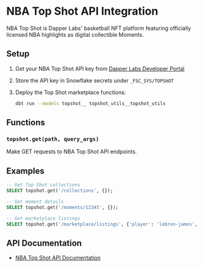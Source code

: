 # NBA Top Shot API Integration

NBA Top Shot is Dapper Labs' basketball NFT platform featuring officially licensed NBA highlights as digital collectible Moments.

## Setup

1. Get your NBA Top Shot API key from [Dapper Labs Developer Portal](https://developers.dapperlabs.com/)

2. Store the API key in Snowflake secrets under `_FSC_SYS/TOPSHOT`

3. Deploy the Top Shot marketplace functions:
   ```bash
   dbt run --models topshot__ topshot_utils__topshot_utils
   ```

## Functions

### `topshot.get(path, query_args)`
Make GET requests to NBA Top Shot API endpoints.

## Examples

```sql
-- Get Top Shot collections
SELECT topshot.get('/collections', {});

-- Get moment details
SELECT topshot.get('/moments/12345', {});

-- Get marketplace listings
SELECT topshot.get('/marketplace/listings', {'player': 'lebron-james', 'limit': 50});
```

## API Documentation

- [NBA Top Shot API Documentation](https://developers.dapperlabs.com/)